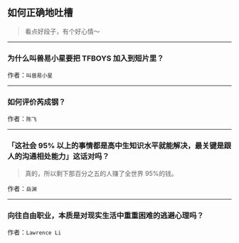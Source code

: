 ## 如何正确地吐槽

> 看点好段子，有个好心情～


 
---

### 为什么叫兽易小星要把 TFBOYS 加入到短片里？

> 


作者：`叫兽易小星`

---

### 如何评价芮成钢？

> 


作者：`陈飞`

---

### 「这社会 95% 以上的事情都是高中生知识水平就能解决，最关键是跟人的沟通相处能力」这话对吗？

> 真的，所以剩下那百分之五的人赚了全世界 95%的钱。


作者：`岳渊`

---

### 向往自由职业，本质是对现实生活中重重困难的逃避心理吗？

> 


作者：`Lawrence Li`